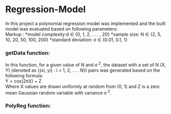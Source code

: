 # Regression-Model
In this project a polynomial regression model was implemented and the built model was evaluated based on following parameters: <br />
 Markup : *model complexity:d ∈ {0, 1, 2, . . . , 20} 
          *sample size: N ∈ {2, 5, 10, 20, 50, 100, 200}
          *standard deviation: σ ∈ {0.01, 0.1, 1}
          

### getData function:
In this function, for a given value of N and σ<sup> 2</sup>, the dataset with a set of N (X, Y) (denoted as {(xi, yi) : i = 1, 2, . . . N}) pairs was generated based on the following formula: <br />
Y = cos(2πX) + Z <br />
Where X values are drawn uniformly at random from (0, 1) and Z is a zero mean Gaussian random variable with variance σ<sup> 2</sup>. <br />

### PolyReg function:



